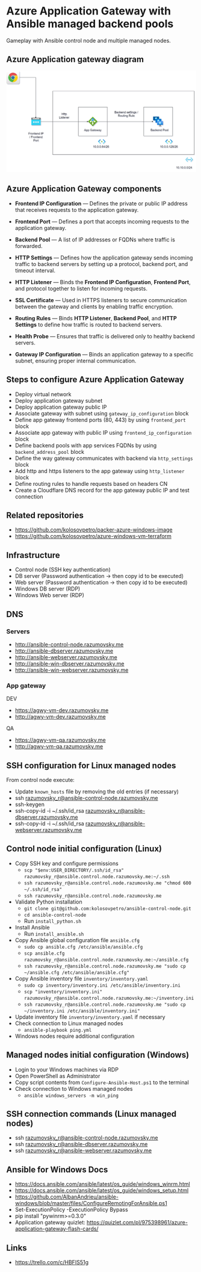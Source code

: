 # Azure Application Gateway with Ansible managed backend pools

Gameplay with Ansible control node and multiple managed nodes.

## Azure Application gateway diagram

![ansible_concept](./img/Azure_App_Gateway.drawio.png)

## Azure Application Gateway components

- **Frontend IP Configuration** — Defines the private or public IP address that receives requests to the application
  gateway.

- **Frontend Port** — Defines a port that accepts incoming requests to the application gateway.

- **Backend Pool** — A list of IP addresses or FQDNs where traffic is forwarded.

- **HTTP Settings** — Defines how the application gateway sends incoming traffic to backend servers by setting up a
  protocol, backend port, and timeout interval.

- **HTTP Listener** — Binds the **Frontend IP Configuration**, **Frontend Port**, and protocol together to listen for
  incoming requests.

- **SSL Certificate** — Used in HTTPS listeners to secure communication between the gateway and clients by enabling
  traffic encryption.

- **Routing Rules** — Binds **HTTP Listener**, **Backend Pool**, and **HTTP Settings** to define how traffic is routed
  to backend servers.

- **Health Probe** — Ensures that traffic is delivered only to healthy backend servers.

- **Gateway IP Configuration** — Binds an application gateway to a specific subnet, ensuring proper internal
  communication.

## Steps to configure Azure Application Gateway

- Deploy virtual network
- Deploy application gateway subnet
- Deploy application gateway public IP
- Associate gateway with subnet using `gateway_ip_configuration` block
- Define app gateway frontend ports (80, 443) by using `frontend_port` block
- Associate app gateway with public IP using `frontend_ip_configuration` block
- Define backend pools with app services FQDNs by using `backend_address_pool` block
- Define the way gateway communicates with backend via `http_settings` block
- Add http and https listeners to the app gateway using `http_listener` block
- Define routing rules to handle requests based on headers CN
- Create a Cloudflare DNS record for the app gateway public IP and test connection

## Related repositories

- https://github.com/kolosovpetro/packer-azure-windows-image
- https://github.com/kolosovpetro/azure-windows-vm-terraform

## Infrastructure

- Control node (SSH key authentication)
- DB server (Password authentication -> then copy id to be executed)
- Web server (Password authentication -> then copy id to be executed)
- Windows DB server (RDP)
- Windows Web server (RDP)

## DNS

### Servers

- http://ansible-control-node.razumovsky.me
- http://ansible-dbserver.razumovsky.me
- http://ansible-webserver.razumovsky.me
- http://ansible-win-dbserver.razumovsky.me
- http://ansible-win-webserver.razumovsky.me

### App gateway

DEV

- https://agwy-vm-dev.razumovsky.me
- http://agwy-vm-dev.razumovsky.me

QA

- https://agwy-vm-qa.razumovsky.me
- http://agwy-vm-qa.razumovsky.me

## SSH configuration for Linux managed nodes

From control node execute:

- Update `known_hosts` file by removing the old entries (if necessary)
- ssh razumovsky_r@ansible-control-node.razumovsky.me
- ssh-keygen
- ssh-copy-id -i ~/.ssh/id_rsa razumovsky_r@ansible-dbserver.razumovsky.me
- ssh-copy-id -i ~/.ssh/id_rsa razumovsky_r@ansible-webserver.razumovsky.me

## Control node initial configuration (Linux)

- Copy SSH key and configure permissions
    - `scp "$env:USER_DIRECTORY/.ssh/id_rsa" razumovsky_r@ansible.control.node.razumovsky.me:~/.ssh`
    - `ssh razumovsky_r@ansible.control.node.razumovsky.me "chmod 600 ~/.ssh/id_rsa"`
    - `ssh razumovsky_r@ansible.control.node.razumovsky.me`
- Validate Python installation
    - `git clone git@github.com:kolosovpetro/ansible-control-node.git`
    - `cd ansible-control-node`
    - Run `install_python.sh`
- Install Ansible
    - Run `install_ansible.sh`
- Copy Ansible global configuration file `ansible.cfg`
    - `sudo cp ansible.cfg /etc/ansible/ansible.cfg`
    - `scp ansible.cfg razumovsky_r@ansible.control.node.razumovsky.me:~/ansible.cfg`
    - `ssh razumovsky_r@ansible.control.node.razumovsky.me "sudo cp ~/ansible.cfg /etc/ansible/ansible.cfg"`
- Copy Ansible inventory file `inventory/inventory.yaml`
    - `sudo cp inventory/inventory.ini /etc/ansible/inventory.ini`
    - `scp "inventory/inventory.ini" razumovsky_r@ansible.control.node.razumovsky.me:~/inventory.ini`
    - `ssh razumovsky_r@ansible.control.node.razumovsky.me "sudo cp ~/inventory.ini /etc/ansible/inventory.ini"`
- Update inventory file `inventory/inventory.yaml` if necessary
- Check connection to Linux managed nodes
    - `ansible-playbook ping.yml`
- Windows nodes require additional configuration

## Managed nodes initial configuration (Windows)

- Login to your Windows machines via RDP
- Open PowerShell as Administrator
- Copy script contents from `Configure-Ansible-Host.ps1` to the terminal
- Check connection to Windows managed nodes
    - `ansible windows_servers -m win_ping`

## SSH connection commands (Linux managed nodes)

- ssh razumovsky_r@ansible-control-node.razumovsky.me
- ssh razumovsky_r@ansible-dbserver.razumovsky.me
- ssh razumovsky_r@ansible-webserver.razumovsky.me

## Ansible for Windows Docs

- https://docs.ansible.com/ansible/latest/os_guide/windows_winrm.html
- https://docs.ansible.com/ansible/latest/os_guide/windows_setup.html
- https://github.com/AlbanAndrieu/ansible-windows/blob/master/files/ConfigureRemotingForAnsible.ps1
- Set-ExecutionPolicy -ExecutionPolicy Bypass
- pip install "pywinrm>=0.3.0"
- Application gateway quizlet: https://quizlet.com/pl/975398961/azure-application-gateway-flash-cards/

## Links

- https://trello.com/c/HBFIS51g